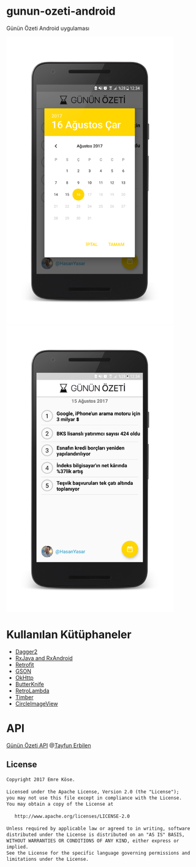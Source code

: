# gunun-ozeti-android
Günün Özeti Android uygulaması

<img src="https://raw.githubusercontent.com/emrekose26/gunun-ozeti-android/master/arts/ss1.png" height="750"/>

<img src="https://raw.githubusercontent.com/emrekose26/gunun-ozeti-android/master/arts/ss2.png" height="750"/>

# Kullanılan Kütüphaneler

- [Dagger2](https://github.com/google/dagger)
- [RxJava and RxAndroid](https://github.com/ReactiveX/RxJava)
- [Retrofit](https://github.com/square/retrofit)
- [GSON](https://github.com/google/gson)
- [OkHttp](https://github.com/square/okhttp)
- [ButterKnife](https://github.com/JakeWharton/butterknife)
- [RetroLambda](https://github.com/evant/gradle-retrolambda)
- [Timber](https://github.com/JakeWharton/timber)
- [CircleImageView](https://github.com/hdodenhof/CircleImageView)

# API 
[Günün Özeti API](https://gununozeti.org/api) @[Tayfun Erbilen](https://github.com/tayfunerbilen)

License
--------


    Copyright 2017 Emre Köse.

    Licensed under the Apache License, Version 2.0 (the "License");
    you may not use this file except in compliance with the License.
    You may obtain a copy of the License at

       http://www.apache.org/licenses/LICENSE-2.0

    Unless required by applicable law or agreed to in writing, software
    distributed under the License is distributed on an "AS IS" BASIS,
    WITHOUT WARRANTIES OR CONDITIONS OF ANY KIND, either express or implied.
    See the License for the specific language governing permissions and
    limitations under the License.

